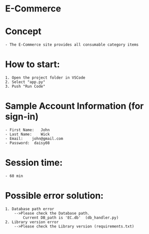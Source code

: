 # E-Commerce

# Concept
    - The E-Commerce site provides all consumable category items

# How to start:
    1. Open the project folder in VSCode
    2. Select "app.py"
    3. Push "Run Code"

# Sample Account Information (for sign-in)
    - First Name:	John
    - Last Name:	Wick
    - Email:	john@gmail.com
    - Password:	 daisy08


# Session time:	
    - 60 min

# Possible error solution:
    1. Database path error
        -->Please check the Database path.
            Current DB_path is 'EC.db'  (db_handler.py)
    2. Library version error
        -->Please check the Library version (requirements.txt)
